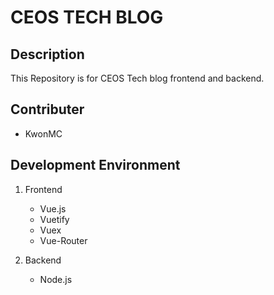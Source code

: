 # CEOS TECH BLOG

## Description
This Repository is for CEOS Tech blog frontend and backend.<br>

## Contributer
* KwonMC

## Development Environment
1. Frontend
    * Vue.js
    * Vuetify
    * Vuex
    * Vue-Router

2. Backend
    * Node.js

    